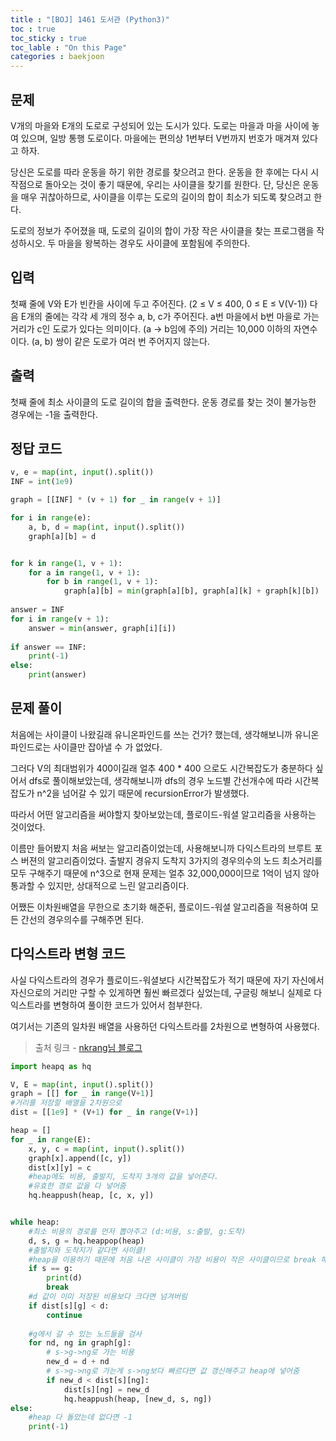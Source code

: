 ```yaml
---
title : "[BOJ] 1461 도서관 (Python3)"
toc : true
toc_sticky : true
toc_lable : "On this Page"
categories : baekjoon
---
```

## 문제
V개의 마을와 E개의 도로로 구성되어 있는 도시가 있다. 도로는 마을과 마을 사이에 놓여 있으며, 일방 통행 도로이다. 마을에는 편의상 1번부터 V번까지 번호가 매겨져 있다고 하자.

당신은 도로를 따라 운동을 하기 위한 경로를 찾으려고 한다. 운동을 한 후에는 다시 시작점으로 돌아오는 것이 좋기 때문에, 우리는 사이클을 찾기를 원한다. 단, 당신은 운동을 매우 귀찮아하므로, 사이클을 이루는 도로의 길이의 합이 최소가 되도록 찾으려고 한다.

도로의 정보가 주어졌을 때, 도로의 길이의 합이 가장 작은 사이클을 찾는 프로그램을 작성하시오. 두 마을을 왕복하는 경우도 사이클에 포함됨에 주의한다.

## 입력
첫째 줄에 V와 E가 빈칸을 사이에 두고 주어진다. (2 ≤ V ≤ 400, 0 ≤ E ≤ V(V-1)) 다음 E개의 줄에는 각각 세 개의 정수 a, b, c가 주어진다. a번 마을에서 b번 마을로 가는 거리가 c인 도로가 있다는 의미이다. (a → b임에 주의) 거리는 10,000 이하의 자연수이다. (a, b) 쌍이 같은 도로가 여러 번 주어지지 않는다.

## 출력
첫째 줄에 최소 사이클의 도로 길이의 합을 출력한다. 운동 경로를 찾는 것이 불가능한 경우에는 -1을 출력한다.

## 정답 코드


```python
v, e = map(int, input().split())
INF = int(1e9)

graph = [[INF] * (v + 1) for _ in range(v + 1)]

for i in range(e):
    a, b, d = map(int, input().split())
    graph[a][b] = d


for k in range(1, v + 1):
    for a in range(1, v + 1):
        for b in range(1, v + 1):
            graph[a][b] = min(graph[a][b], graph[a][k] + graph[k][b])
            
answer = INF
for i in range(v + 1):
    answer = min(answer, graph[i][i])
    
if answer == INF:
    print(-1)
else:
    print(answer)
```

## 문제 풀이
처음에는 사이클이 나왔길래 유니온파인드를 쓰는 건가? 했는데, 생각해보니까 유니온 파인드로는 사이클만 잡아낼 수 가 없었다.

그러다 V의 최대범위가 400이길래 얼추 400 * 400 으로도 시간복잡도가 충분하다 싶어서 dfs로 풀이해보았는데, 생각해보니까 dfs의 경우 노드별 간선개수에 따라 시간복잡도가 n^2을 넘어갈 수 있기 때문에 recursionError가 발생했다.

따라서 어떤 알고리즘을 써야할지 찾아보았는데, 플로이드-워셜 알고리즘을 사용하는 것이었다.

이름만 들어봤지 처음 써보는 알고리즘이었는데, 사용해보니까 다익스트라의 브루트 포스 버젼의 알고리즘이었다. 출발지 경유지 도착지 3가지의 경우의수의 노드 최소거리를 모두 구해주기 때문에 n^3으로 현재 문제는 얼추 32,000,000이므로 1억이 넘지 않아 통과할 수 있지만, 상대적으로 느린 알고리즘이다.

어쨌든 이차원배열을 무한으로 초기화 해준뒤, 플로이드-워셜 알고리즘을 적용하여 모든 간선의 경우의수를 구해주면 된다.

## 다익스트라 변형 코드
사실 다익스트라의 경우가 플로이드-워셜보다 시간복잡도가 적기 때문에 자기 자신에서 자신으로의 거리만 구할 수 있게하면 훨씬 빠르겠다 싶었는데, 구글링 해보니 실제로 다익스트라를 변형하여 풀이한 코드가 있어서 첨부한다.

여기서는 기존의 일차원 배열을 사용하던 다익스트라를 2차원으로 변형하여 사용했다.

> 출처 링크 - [nkrang님 블로그](https://velog.io/@nkrang/%EC%95%8C%EA%B3%A0%EB%A6%AC%EC%A6%98-%EB%B0%B1%EC%A4%80-1956-%EC%9A%B4%EB%8F%99-%ED%92%80%EC%9D%B4-%ED%8C%8C%EC%9D%B4%EC%8D%AC)


```python
import heapq as hq

V, E = map(int, input().split())
graph = [[] for _ in range(V+1)]
#거리를 저장할 배열을 2차원으로
dist = [[1e9] * (V+1) for _ in range(V+1)]

heap = []
for _ in range(E):
    x, y, c = map(int, input().split())
    graph[x].append([c, y])
    dist[x][y] = c
    #heap에도 비용, 출발지, 도착지 3개의 값을 넣어준다.
    #유효한 경로 값을 다 넣어줌
    hq.heappush(heap, [c, x, y])


while heap:
    #최소 비용의 경로를 먼저 뽑아주고 (d:비용, s:출발, g:도착)
    d, s, g = hq.heappop(heap)
    #출발지와 도착지가 같다면 사이클!
    #heap을 이용하기 때문에 처음 나온 사이클이 가장 비용이 작은 사이클이므로 break 해버려도 됨! -> 여기서 시간이 굉장히 절약되는 듯 
    if s == g:
        print(d)
        break
    #d 값이 이미 저장된 비용보다 크다면 넘겨버림
    if dist[s][g] < d:
        continue
        
    #g에서 갈 수 있는 노드들을 검사
    for nd, ng in graph[g]:
    	# s->g->ng로 가는 비용
        new_d = d + nd
        # s->g->ng로 가는게 s->ng보다 빠르다면 값 갱신해주고 heap에 넣어줌
        if new_d < dist[s][ng]:
            dist[s][ng] = new_d
            hq.heappush(heap, [new_d, s, ng])
else:
    #heap 다 돌았는데 없다면 -1
    print(-1)
```
